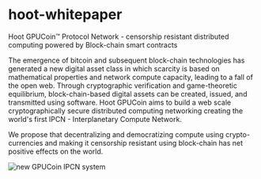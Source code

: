# hoot-whitepaper
Hoot GPUCoin™ Protocol Network - censorship resistant  distributed computing powered by Block-chain smart contracts 

The emergence of bitcoin and subsequent block-chain technologies has generated a new digital asset class in which scarcity is based on mathematical properties and network compute capacity, leading to a fall of the open web. Through cryptographic verification and game-theoretic equilibrium, block-chain-based digital assets can be created, issued, and transmitted using software.
Hoot GPUCoin aims to build a web scale cryptographically secure distributed computing networking creating the world's first IPCN - Interplanetary Compute Network. 

We propose that decentralizing and democratizing compute using crypto-currencies and making it censorship resistant using block-chain has net positive effects on the world.

![new GPUCoin IPCN system](https://github.com/hootcoin/hoot-whitepaper/blob/master/static/GPUCoin-solution-trans-ai.png?raw=true)
